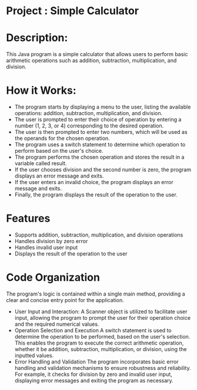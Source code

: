 # Project : Simple Calculator

# Description:
This Java program is a simple calculator that allows users to perform basic arithmetic operations such as addition, subtraction, multiplication, and division.

# How it Works:
- The program starts by displaying a menu to the user, listing the available operations: addition, subtraction, multiplication, and division.
- The user is prompted to enter their choice of operation by entering a number (1, 2, 3, or 4) corresponding to the desired operation.
- The user is then prompted to enter two numbers, which will be used as the operands for the chosen operation.
- The program uses a switch statement to determine which operation to perform based on the user's choice.
- The program performs the chosen operation and stores the result in a variable called result.
- If the user chooses division and the second number is zero, the program displays an error message and exits.
- If the user enters an invalid choice, the program displays an error message and exits.
- Finally, the program displays the result of the operation to the user.
  
# Features
- Supports addition, subtraction, multiplication, and division operations
- Handles division by zero error
- Handles invalid user input
- Displays the result of the operation to the user

# Code Organization
The program's logic is contained within a single main method, providing a clear and concise entry point for the application.

- User Input and Interaction:
  A Scanner object is utilized to facilitate user input, allowing the program to prompt the user for their operation choice and the required numerical values.
- Operation Selection and Execution
  A switch statement is used to determine the operation to be performed, based on the user's selection. This enables the program to execute the correct arithmetic operation, whether it be addition, subtraction, 
  multiplication, or division, using the inputted values.
- Error Handling and Validation
  The program incorporates basic error handling and validation mechanisms to ensure robustness and reliability. For example, it checks for division by zero and invalid user input, displaying error messages and 
  exiting the program as necessary.

